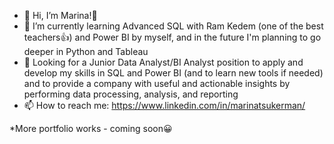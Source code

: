 - 👋 Hi, I’m Marina!🤗
- 🌱 I’m currently learning Advanced SQL with Ram Kedem (one of the best teachers👍) and Power BI by myself, and in the future I'm planning to go deeper in Python and Tableau
- 💞️ Looking for a Junior Data Analyst/BI Analyst position to apply and develop my skills in SQL and Power BI (and to learn new tools if needed) and to provide a company with useful and actionable insights by performing data processing, analysis, and reporting 
- 📫 How to reach me:
https://www.linkedin.com/in/marinatsukerman/

*More portfolio works - coming soon😀

<!---
marinatsukerman/marinatsukerman is a ✨ special ✨ repository because its `README.md` (this file) appears on your GitHub profile.
You can click the Preview link to take a look at your changes.
--->
